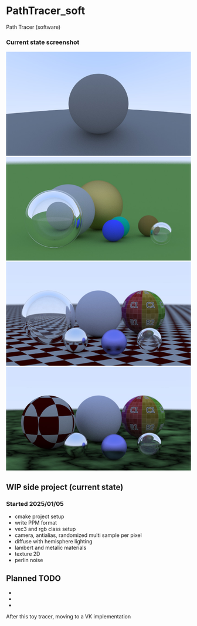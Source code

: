# PathTracer_soft
Path Tracer (software)

### Current state screenshot
![Screenshot Jan 07, 2025](/_screenshots/image_20250107.jpg)
![Screenshot Jan 09, 2025](/_screenshots/image_20250109.jpg)
![Screenshot Jan 11, 2025](/_screenshots/image_20250111.jpg)
![Screenshot Jan 12, 2025](/_screenshots/image_20250112.jpg)

## WIP side project (current state)
### Started 2025/01/05
* cmake project setup
* write PPM format
* vec3 and rgb class setup
* camera, antialias, randomized multi sample per pixel
* diffuse with hemisphere lighting
* lambert and metalic materials
* texture 2D 
* perlin noise

## Planned TODO
* 
* 
* 



After this toy tracer, moving to a VK implementation